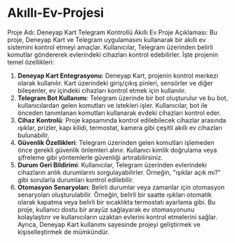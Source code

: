 # Akıllı-Ev-Projesi


Proje Adı: Deneyap Kart Telegram Kontrollü Akıllı Ev
Proje Açıklaması:
Bu proje, Deneyap Kart ve Telegram uygulamasını kullanarak bir akıllı ev sistemini kontrol etmeyi amaçlar. Kullanıcılar, Telegram üzerinden belirli komutlar göndererek evlerindeki cihazları kontrol edebilirler. İşte projenin temel özellikleri:
1. **Deneyap Kart Entegrasyonu**: Deneyap Kart, projenin kontrol merkezi olarak kullanılır. Kart üzerindeki giriş/çıkış pinleri, sensörler ve diğer bileşenler, ev içindeki cihazları kontrol etmek için kullanılır.
2. **Telegram Bot Kullanımı**: Telegram üzerinde bir bot oluşturulur ve bu bot, kullanıcılardan gelen komutları ve istekleri işler. Kullanıcılar, bot ile önceden tanımlanan komutları kullanarak evdeki cihazları kontrol eder.
3. **Cihaz Kontrolü**: Proje kapsamında kontrol edilebilecek cihazlar arasında ışıklar, prizler, kapı kilidi, termostat, kamera gibi çeşitli akıllı ev cihazları bulunabilir.
4. **Güvenlik Özellikleri**: Telegram üzerinden gelen komutları işlemeden önce gerekli güvenlik önlemleri alınır. Kullanıcı kimlik doğrulama veya şifreleme gibi yöntemlerle güvenliği artırabilirsiniz.
5. **Durum Geri Bildirimi**: Kullanıcılar, Telegram üzerinden evlerindeki cihazların anlık durumlarını sorgulayabilirler. Örneğin, "ışıklar açık mı?" gibi sorularla durumları kontrol edilebilir.
6. **Otomasyon Senaryoları**: Belirli durumlar veya zamanlar için otomasyon senaryoları oluşturulabilir. Örneğin, belirli bir saatte ışıkları otomatik olarak kapatma veya belirli bir sıcaklıkta termostatı ayarlama gibi.
Bu proje, kullanıcı dostu bir arayüz sağlayarak ev otomasyonunu kolaylaştırır ve kullanıcıların uzaktan evlerini kontrol etmelerini sağlar. Ayrıca, Deneyap Kart kullanımı sayesinde projeyi geliştirmek ve kişiselleştirmek de mümkündür.
